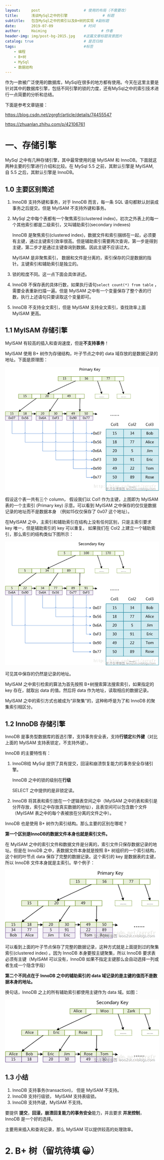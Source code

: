 ```yaml
---
layout:     post   				    # 使用的布局（不需要改）
title:      浅谈MySql之中的引擎				# 标题 
subtitle:   包含MySql之中的索引以及B+树的实现 #副标题
date:       2019-07-09 				# 时间
author:     Haiming 						# 作者
header-img: img/post-bg-2015.jpg 	#这篇文章标题背景图片
catalog: true 						# 是否归档
tags:								#标签
    - 编程
    - B+树
    - MySql
    - 数据结构
---
```


作为一款被广泛使用的数据库，MySql在很多的地方都有使用。今天在这里主要是针对其中的数据库引擎，包括不同引擎的锁的力度，还有MySql之中的索引技术进行一点简要的分析和总结。

下面是参考文章链接：

https://blog.csdn.net/zgrgfr/article/details/74455547

https://zhuanlan.zhihu.com/p/42106761

# 一、存储引擎

MySql 之中有几种存储引擎，其中最常使用的是 MyISAM 和 InnoDB。下面就这两种主要的引擎进行介绍和比较。在 MySql 5.5 之前，其默认引擎是 MyISAM, 自 5.5 之后，其默认引擎是 InnoDB。 

## 1.0 主要区别简述

1. InnoDB 支持外键和事务，对于 InnoDB 而言，每一条 SQL 语句都默认封装成事务之后提交。但是 MyISAM 不支持外键和事务。

2. MySql 之中每个表都有一个聚焦索引(clustered index)，初次之外表上的每一个其他索引都是二级索引，又叫辅助索引(secondary indexes)

   InnoDB 是聚焦索引(clustered index)，数据文件和索引捆绑在一起，必须要有主键，通过主键索引效率很高。但是辅助索引需要两次查询，第一步是得到主键，第二步才是通过主键查询到数据。因此主键不应该过大。

   MyISAM 是非聚焦索引， 数据和文件是分离的，索引保存的只是数据的指针。主键索引和辅助索引是独立的。

3. 锁的粒度不同。这一点下面会具体讲述。

4. InnoDB 不保存表的具体行数，如果执行语句`select count(*) from table` ，需要全表重新扫描一遍。但是 MyISAM 之中有一个变量保存了整个表的行数，执行上述语句只要读取这个变量即可。

5. InnoDB 不支持全文索引，但是 MyISAM 支持全文索引，查找效率上面 MyISAM 更高。

## 1.1 MyISAM 存储引擎

MyISAM 有较高的插入和查询速度，但是**不支持事务**！

 MyISAM 使用 B+ 树作为存储结构，叶子节点之中的 data 域存放的是数据记录的地址。下面是原理图：

![MyISAM](/img/20170705170330879.png)

假设这个表一共有三个 column， 假设我们以 Col1 作为主键，上图即为 MyISAM 表的一个主索引 (Primary key) 示意。可以看到 MyISAM 之中保存的仅仅是数据记录的地址而不是数据本身 （例如15仅仅保存了 0x07 这个地址）。

在MyISAM 之中，主索引和辅助索引在结构上没有任何区别，只是主索引要求 key 唯一，但是辅助索引的 key 可以重复。 如果我们在 Col2 上建立一个辅助索引，那么索引的结构类似下图所示：

![MyISAM](/img/20170705170516932.png)

可见其中保存的仍然是记录的地址。

MyISAM 之中索引检索的算法为首先按照 B+树搜索算法搜索索引，如果指定的 key 存在，就取出 data 的值。然后将 data 作为地址，读取相应的数据记录。

MyISAM 之中的索引方式也被成为“非聚集”的，这种称呼是为了和 InnoDB 的聚集索引相区分。

## 1.2 InnoDB 存储引擎

InnoDB 是事务型数据库的首选引擎，支持事务安全表，支持**行锁定**和**外键**（对比上面的 MyISAM 支持表锁定，不支持外键）。

InnoDB 的主要特性有：

1. InnoDB给 MySql 提供了具有提交，回滚和崩溃恢复能力的事务安全存储引擎。

   InnoDB 之中的锁的级别在**行级**

   SELECT 之中提供的是非锁定读。

2. InnoDB 将其表和索引放在一个逻辑表空间之中（MyISAM 之中的表和索引是分开存放，索引之中存放真实数据的地址），且表空间可以包含数个文件（MyISAM 表之中的每个表被放在分离的文件之中）。

InnoDB 也是使用 B+ 树作为索引结构。那么主要的区别在哪呢？

**第一个区别是InnoDB的数据文件本身也就是索引文件。**

在 MyISAM 之中的索引文件和数据文件是分离的，索引文件只保存数据记录的地址。但是在 InnoDB 之中，表数据文件本身就是按照 B+ 树组织的一个索引结构，这个树的叶节点 data 保存了完整的数据记录。这个索引的 key 是数据表的主键，所以 InnoDB 文件本身就是主索引。举个例子：

![InnoDB](/img/20170705170833096.png)



可以看到上面的叶子节点保存了完整的数据记录，这种方式就是上面提到过的聚集索引(clustered index) 。因为 InnoDB 本身要按主键聚集，所以 InnoDB 要求表必须有主键（MyISAM 可以没有，InnoDB 如果不指定主键那么会自动选择一列或者生成一个隐含字段）

**第二个不同点在于 InnoDB 之中的辅助索引的 data 域记录的是主键的值而不是数据本身的地址。**

换句话，InnoDB 之上的所有辅助索引都使用主键作为 data 域。如图：

![InnoDB辅助索引](/img/20170705171044159.png)



## 1.3 小结

1. InnoDB 支持事务(transaction)， 但是 MyISAM 不支持。
2. InnoDB 支持行级锁， MyISAM 支持表级锁。
3. InnoDB 支持外键，MyISAM 不支持。

要提供 **提交**，**回滚，崩溃回复能力的事务安全**能力，并且要求 **并发控制**， InnoDB 是一个好的选择。

主要用来插入和查询记录，那么 MyISAM 可以提供较高的处理效率。

# 2. B+ 树（留坑待填 😀）